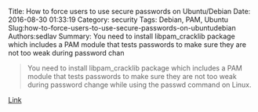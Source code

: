 Title: How to force users to use secure passwords on Ubuntu/Debian
Date: 2016-08-30 01:33:19
Category: security
Tags: Debian, PAM, Ubuntu
Slug:how-to-force-users-to-use-secure-passwords-on-ubuntudebian
Authors:sedlav
Summary: You need to install libpam_cracklib package which includes a PAM module that tests passwords to make sure they are not too weak during password chan

> You need to install libpam_cracklib package which includes a PAM module that tests passwords to make sure they are not too weak during password change while using the passwd command on Linux.

[Link](http://www.cyberciti.biz/faq/securing-passwords-libpam-cracklib-on-debian-ubuntu-linux/)
